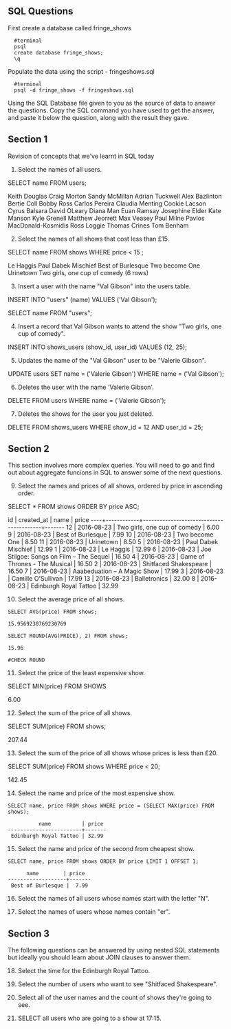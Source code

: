 ## SQL Questions

First create a database called fringe_shows
```
  #terminal
  psql
  create database fringe_shows;
  \q
```

Populate the data using the script - fringeshows.sql
```
  #terminal
  psql -d fringe_shows -f fringeshows.sql
```

Using the SQL Database file given to you as the source of data to answer the questions.  Copy the SQL command you have used to get the answer, and paste it below the question, along with the result they gave.


## Section 1

  Revision of concepts that we've learnt in SQL today

  1. Select the names of all users.

  SELECT name FROM users;

  Keith Douglas
  Craig Morton
  Sandy McMillan
  Adrian Tuckwell
  Alex Bazlinton
  Bertie Coll
  Bobby Ross
  Carlos Pereira
  Claudia Menting
  Cookie Lacson
  Cyrus Balsara
  David OLeary
  Diana Man
  Euan Ramsay
  Josephine Elder
  Kate Manson
  Kyle Grenell
  Matthew Jeorrett
  Max Veasey
  Paul Milne
  Pavlos MacDonald-Kosmidis
  Ross Loggie
  Thomas Crines
  Tom Benham


  2. Select the names of all shows that cost less than £15.

  SELECT name FROM shows WHERE price < 15 ;

  Le Haggis
   Paul Dabek Mischief 
   Best of Burlesque
   Two become One
   Urinetown
   Two girls, one cup of comedy
  (6 rows)


  3. Insert a user with the name "Val Gibson" into the users table.

  INSERT INTO "users" (name) VALUES ('Val Gibson');

  SELECT name FROM "users";

  4. Insert a record that Val Gibson wants to attend the show "Two girls, one cup of comedy".

  INSERT INTO shows_users (show_id, user_id) VALUES (12, 25);

  5. Updates the name of the "Val Gibson" user to be "Valerie Gibson".

  UPDATE users SET name = ('Valerie Gibson') WHERE name = ('Val Gibson');

  6. Deletes the user with the name 'Valerie Gibson'.

  DELETE FROM users WHERE name = ('Valerie Gibson');

  7. Deletes the shows for the user you just deleted.

  DELETE FROM shows_users WHERE show_id = 12 AND user_id = 25;


## Section 2

  This section involves more complex queries.  You will need to go and find out about aggregate funcions in SQL to answer some of the next questions.

  9. Select the names and prices of all shows, ordered by price in ascending order.

  SELECT * FROM shows ORDER BY price ASC;

   id | created_at |                  name                   | price 
  ----+------------+-----------------------------------------+-------
   12 | 2016-08-23 | Two girls, one cup of comedy            |  6.00
    9 | 2016-08-23 | Best of Burlesque                       |  7.99
   10 | 2016-08-23 | Two become One                          |  8.50
   11 | 2016-08-23 | Urinetown                               |  8.50
    5 | 2016-08-23 | Paul Dabek Mischief                     | 12.99
    1 | 2016-08-23 | Le Haggis                               | 12.99
    6 | 2016-08-23 | Joe Stilgoe: Songs on Film – The Sequel | 16.50
    4 | 2016-08-23 | Game of Thrones - The Musical           | 16.50
    2 | 2016-08-23 | Shitfaced Shakespeare                   | 16.50
    7 | 2016-08-23 | Aaabeduation – A Magic Show             | 17.99
    3 | 2016-08-23 | Camille O'Sullivan                      | 17.99
   13 | 2016-08-23 | Balletronics                            | 32.00
    8 | 2016-08-23 | Edinburgh Royal Tattoo                  | 32.99

  10. Select the average price of all shows.

    SELECT AVG(price) FROM shows;

    15.9569230769230769

    SELECT ROUND(AVG(PRICE), 2) FROM shows;

    15.96

    #CHECK ROUND

  11. Select the price of the least expensive show.

  SELECT MIN(price) FROM SHOWS

  6.00

  12. Select the sum of the price of all shows.

  SELECT SUM(price) FROM shows;

  207.44

  13. Select the sum of the price of all shows whose prices is less than £20.

  SELECT  SUM(price) FROM shows WHERE price < 20;

  142.45

  14. Select the name and price of the most expensive show.

    SELECT name, price FROM shows WHERE price = (SELECT MAX(price) FROM shows);

              name          | price 
    ------------------------+-------
     Edinburgh Royal Tattoo | 32.99

  15. Select the name and price of the second from cheapest show.

    SELECT name, price FROM shows ORDER BY price LIMIT 1 OFFSET 1;

          name        | price 
    -------------------+-------
     Best of Burlesque |  7.99


  16. Select the names of all users whose names start with the letter "N".

  17. Select the names of users whose names contain "er".


## Section 3

  The following questions can be answered by using nested SQL statements but ideally you should learn about JOIN clauses to answer them.

  18. Select the time for the Edinburgh Royal Tattoo.

  19. Select the number of users who want to see "Shitfaced Shakespeare".

  20. Select all of the user names and the count of shows they're going to see.

  21. SELECT all users who are going to a show at 17:15.
